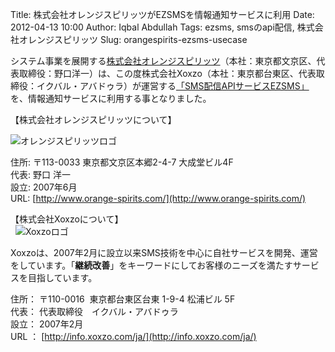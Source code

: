 Title: 株式会社オレンジスピリッツがEZSMSを情報通知サービスに利用
Date: 2012-04-13 10:00
Author: Iqbal Abdullah
Tags: ezsms, smsのapi配信, 株式会社オレンジスピリッツ
Slug: orangespirits-ezsms-usecase

システム事業を展開する[株式会社オレンジスピリッツ](http://www.orange-spirits.com/)（本社：東京都文京区、代表取締役：野口洋一）は、この度株式会社Xoxzo（本社：東京都台東区、代表取締役：イクバル・アバドゥラ）が運営する[「SMS配信APIサービスEZSMS」](http://www.ezsms.biz/ja)を、情報通知サービスに利用する事となりました。

【株式会社オレンジスピリッツについて】

![オレンジスピリッツロゴ]({filename}/images/client-logos/orangespirits-logo.gif)

住所: 〒113-0033 東京都文京区本郷2-4-7 大成堂ビル4F  
代表: 野口 洋一  
設立: 2007年6月  
URL: [http://www.orange-spirits.com/](http://www.orange-spirits.com/)

【株式会社Xoxzoについて】  
 
![Xoxzoロゴ]({filename}/images/xoxzo-logo-02.png)

Xoxzoは、2007年2月に設立以来SMS技術を中心に自社サービスを開発、運営をしています。「**継続改善**」をキーワードにしてお客様のニーズを満たすサービスを目指しています。

住所： 〒110-0016  東京都台東区台東 1-9-4 松浦ビル 5F  
代表： 代表取締役　イクバル・アバドゥラ  
設立： 2007年2月  
URL ： [http://info.xoxzo.com/ja/](http://info.xoxzo.com/ja/)
